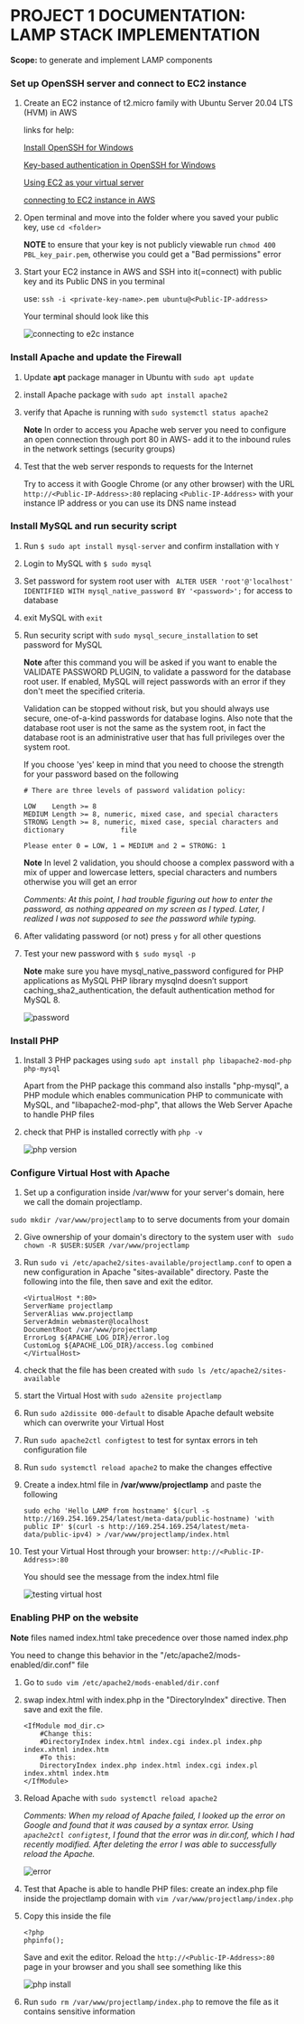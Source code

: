 # PROJECT 1 DOCUMENTATION: LAMP STACK IMPLEMENTATION


**Scope:** to generate and implement LAMP components 


### Set up OpenSSH server and connect to EC2 instance


1. Create an EC2 instance of t2.micro family with Ubuntu Server 20.04 LTS (HVM) in AWS
   

   links for help: 
   

   [Install OpenSSH for Windows](https://learn.microsoft.com/en-us/windows-server/administration/openssh/openssh_install_firstuse?tabs=powershell)
   
   
   [Key-based authentication in OpenSSH for Windows](https://learn.microsoft.com/en-us/windows-server/administration/openssh/openssh_keymanagement)


   [Using EC2 as your virtual server](https://www.youtube.com/watch?v=xxKuB9kJoYM&list=PLtPuNR8I4TvkwU7Zu0l0G_uwtSUXLckvh&index=7)   
   
   
   [connecting to EC2 instance in AWS](https://www.youtube.com/watch?v=TxT6PNJts-s&list=PLtPuNR8I4TvkwU7Zu0l0G_uwtSUXLckvh&index=8)


2. Open terminal and move into the folder where you saved your public key, use `cd <folder>`


    **NOTE** to ensure that your key is not publicly viewable run `chmod 400 PBL_key_pair.pem`, otherwise you could get a "Bad permissions" error


2. Start your EC2 instance in AWS and SSH into it(=connect) with public key and its Public DNS in you terminal


    use: `ssh -i <private-key-name>.pem ubuntu@<Public-IP-address>` 


    Your terminal should look like this


    ![connecting to e2c instance](./images/conncet_ec2_instance1.png)


### Install Apache and update the Firewall


1. Update **apt** package manager in Ubuntu with `sudo apt update`


2. install Apache package with `sudo apt install apache2`


3. verify that Apache is running with  `sudo systemctl status apache2` 


    **Note** In order to access you Apache web server you need to configure an open connection through port 80 in AWS- add it to the inbound rules in the network settings (security groups)


 4. Test that the web server responds to requests for the Internet


    Try to access it with Google Chrome (or any other browser) with the URL  `http://<Public-IP-Address>:80` replacing `<Public-IP-Address>` with your instance IP address or you can use its DNS name instead


### Install MySQL and run security script


1. Run `$ sudo apt install mysql-server` and confirm installation with `Y`


2. Login to MySQL with `$ sudo mysql`


3. Set password for system root user with ` ALTER USER 'root'@'localhost' IDENTIFIED WITH mysql_native_password BY '<password>';` for access to database


4. exit MySQL with `exit`


5. Run security script with  `sudo mysql_secure_installation` to set password for MySQL


    **Note** after this command you will be asked if you want to enable the VALIDATE PASSWORD PLUGIN, to validate a password for the database root user. If enabled, MySQL will reject passwords with an error if they don't meet the specified criteria. 
    
    Validation can be stopped without risk, but you should always use secure, one-of-a-kind passwords for database logins. Also note that the database root user is not the same as the system root, in fact the database root is an administrative user that has full privileges over the system root.


    If you choose 'yes' keep in mind that you need to choose the strength for your password based on the following


    ```
    # There are three levels of password validation policy:

    LOW    Length >= 8
    MEDIUM Length >= 8, numeric, mixed case, and special characters
    STRONG Length >= 8, numeric, mixed case, special characters and dictionary              file

    Please enter 0 = LOW, 1 = MEDIUM and 2 = STRONG: 1
    ```

    **Note** In level 2 validation, you should choose a complex password with a mix of upper and lowercase letters, special characters and numbers otherwise you will get an error


    *Comments: At this point, I had trouble figuring out how to enter the password, as nothing appeared on my screen as I typed. Later, I realized I was not supposed to see the password while typing.*


4. After validating password (or not) press `y` for all other questions


5. Test your new password with `$ sudo mysql -p`

 
    **Note** make sure you have mysql_native_password configured for PHP applications as MySQL PHP library mysqlnd doesn’t support caching_sha2_authentication, the default authentication method for MySQL 8. 


    ![password](./images/setting_password_mysql_2.png)



###  Install PHP


1.  Install 3 PHP packages using `sudo apt install php libapache2-mod-php php-mysql`


    Apart from the PHP package this command also installs "php-mysql", a PHP module which enables communication PHP to communicate with MySQL, and "libapache2-mod-php", that allows the Web Server Apache to handle PHP files


2. check that PHP is installed correctly with `php -v`


    ![php version](./images/php_version.png)


### Configure Virtual Host with Apache


1. Set up a configuration inside /var/www for your server's domain, here we call the domain projectlamp.

`sudo mkdir /var/www/projectlamp` to to serve documents from your domain


2. Give ownership of your domain's directory to the system user with ` sudo chown -R $USER:$USER /var/www/projectlamp`


3. Run `sudo vi /etc/apache2/sites-available/projectlamp.conf` to open a new configuration in Apache "sites-available" directory. Paste the following into the file, then save and exit the editor.


    ```
    <VirtualHost *:80>
    ServerName projectlamp
    ServerAlias www.projectlamp 
    ServerAdmin webmaster@localhost
    DocumentRoot /var/www/projectlamp
    ErrorLog ${APACHE_LOG_DIR}/error.log
    CustomLog ${APACHE_LOG_DIR}/access.log combined
    </VirtualHost>
    ```


4. check that the file has been created with `sudo ls /etc/apache2/sites-available`


5. start the Virtual Host with `sudo a2ensite projectlamp`


6. Run `sudo a2dissite 000-default` to disable Apache default website which can overwrite your Virtual Host


7. Run `sudo apache2ctl configtest` to test for syntax errors in teh configuration file


8. Run `sudo systemctl reload apache2` to make the changes effective


9. Create a index.html file in **/var/www/projectlamp** and paste the following 


    ```
    sudo echo 'Hello LAMP from hostname' $(curl -s http://169.254.169.254/latest/meta-data/public-hostname) 'with public IP' $(curl -s http://169.254.169.254/latest/meta-data/public-ipv4) > /var/www/projectlamp/index.html
    ```


10. Test your Virtual Host through your browser: `http://<Public-IP-Address>:80`


    You should see the message from the index.html file


    ![testing virtual host](./images/testing_website.png)


### Enabling PHP on the website


**Note** files named index.html take precedence over those named index.php


You need to change this behavior in the "/etc/apache2/mods-enabled/dir.conf" file


1. Go to `sudo vim /etc/apache2/mods-enabled/dir.conf`


2. swap index.html with index.php in the "DirectoryIndex" directive. Then save and exit the file.

    ```
    <IfModule mod_dir.c>
        #Change this:
        #DirectoryIndex index.html index.cgi index.pl index.php index.xhtml index.htm
        #To this:
        DirectoryIndex index.php index.html index.cgi index.pl index.xhtml index.htm
    </IfModule>
    ```
    

3. Reload Apache with `sudo systemctl reload apache2`

    *Comments: When my reload of Apache failed, I looked up the error on Google and found that it was caused by a syntax error. Using `apache2ctl configtest`, I found that the error was in dir.conf, which I had recently modified. After deleting the error I was able to successfully reload the Apache.*


    ![error](./images/apache2_reload_error.png)


4. Test that Apache is able to handle PHP files: create an index.php file inside the projectlamp domain with `vim /var/www/projectlamp/index.php`


5. Copy this inside the file

    ```
    <?php
    phpinfo();
    ```


    Save and exit the editor. Reload the `http://<Public-IP-Address>:80` page in your browser and you shall see something like this


    ![php install](./images/PHP_test_script.png)


6. Run `sudo rm /var/www/projectlamp/index.php` to remove the file as it contains sensitive information








    
 















